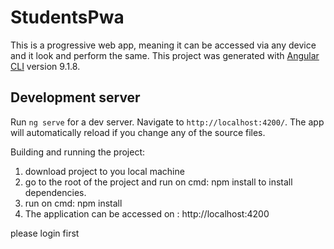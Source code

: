 # StudentsPwa

This is a progressive web app, meaning it can be accessed via any device and it look and perform the same.
This project was generated with [Angular CLI](https://github.com/angular/angular-cli) version 9.1.8.

## Development server

Run `ng serve` for a dev server. Navigate to `http://localhost:4200/`. The app will automatically reload if you change any of the source files.

Building and running the project:

1. download project to you local machine
2. go to the root of the project and run on cmd: npm install 
   to install dependencies.
3. run on cmd: npm install
4. The application can be accessed on : http://localhost:4200

please login first